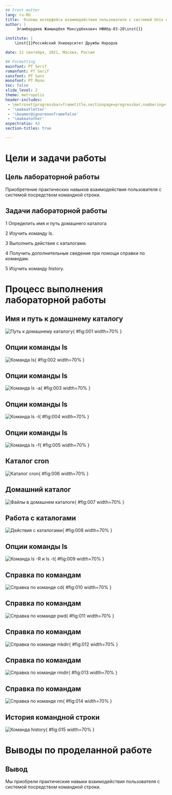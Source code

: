 ```yaml
---
## Front matter
lang: ru-RU
title:  Основы интерфейса взаимодействия пользователя с системой Unix на уровне командной строки
author: |
	 Эгамбердиев Жамшидбек Максудбекович НФИбд-03-20\inst{1}

institute: |
	\inst{1}Российский Университет Дружбы Народов

date: 11 сентября, 2021, Москва, Россия

## Formatting
mainfont: PT Serif
romanfont: PT Serif
sansfont: PT Sans
monofont: PT Mono
toc: false
slide_level: 2
theme: metropolis
header-includes: 
 - \metroset{progressbar=frametitle,sectionpage=progressbar,numbering=fraction}
 - '\makeatletter'
 - '\beamer@ignorenonframefalse'
 - '\makeatother'
aspectratio: 43
section-titles: true

---
```


# Цели и задачи работы

## Цель лабораторной работы

Приобретение практических навыков взаимодействия пользователя с системой посредством командной строки.

## Задачи лабораторной работы

1 Определить имя и путь домашнего каталога

2 Изучить команду ls.

3 Выполнить действия с каталогами.

4 Получить дополнительные сведения при помощи справки по командам.

5 Изучить команду history.

# Процесс выполнения лабораторной работы

## Имя и путь к домашнему каталогу

![Путь к домашнему каталогу](image/01.png){ #fig:001 width=70% }

## Опции команды ls

![Команда ls](image/02.png){ #fig:002 width=70% }

## Опции команды ls

![Команда ls -a](image/03.png){ #fig:003 width=70% }

## Опции команды ls

![Команда ls -l](image/04.png){ #fig:004 width=70% }

## Опции команды ls

![Команда ls -f](image/05.png){ #fig:005 width=70% }

## Каталог cron

![Каталог cron](image/06.png){ #fig:006 width=70% }

## Домашний каталог

![Файлы в домашнем каталоге](image/07.png){ #fig:007 width=70% }

## Работа с каталогами

![Действия с каталогами](image/08.png){ #fig:008 width=70% }

## Опции команды ls

![Команда ls -R и ls -t](image/09.png){ #fig:009 width=70% }

## Справка по командам

![Справка по команде cd](image/10.png){ #fig:010 width=70% }

## Справка по командам

![Справка по команде pwd](image/11.png){ #fig:011 width=70% }

## Справка по командам

![Справка по команде mkdir](image/12.png){ #fig:012 width=70% }

## Справка по командам

![Справка по команде rmdir](image/13.png){ #fig:013 width=70% }

## Справка по командам

![Справка по команде rm](image/14.png){ #fig:014 width=70% }

## История командной строки

![Команда history](image/15.png){ #fig:015 width=70% }

# Выводы по проделанной работе

## Вывод

Мы приобрели практические навыки взаимодействия пользователя с системой посредством командной строки.